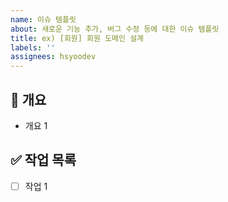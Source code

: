 ```yaml
---
name: 이슈 템플릿
about: 새로운 기능 추가, 버그 수정 등에 대한 이슈 템플릿
title: ex) [회원] 회원 도메인 설계
labels: ''
assignees: hsyoodev
---
```


<!-- 이슈가 왜 필요한지, 어떤 작업을 수행할 예정인지 간단히 작성 -->

## 📝 개요

- 개요 1

<!-- 이슈 해결에 필요한 작업을 나열 -->

## ✅ 작업 목록

- [ ] 작업 1
